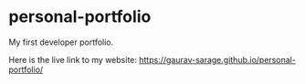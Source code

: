 # personal-portfolio
My first developer portfolio.

Here is the live link to my website: https://gaurav-sarage.github.io/personal-portfolio/
